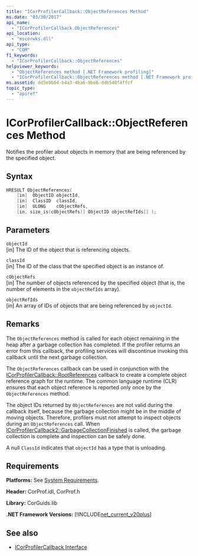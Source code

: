 ```yaml
---
title: "ICorProfilerCallback::ObjectReferences Method"
ms.date: "03/30/2017"
api_name: 
  - "ICorProfilerCallback.ObjectReferences"
api_location: 
  - "mscorwks.dll"
api_type: 
  - "COM"
f1_keywords: 
  - "ICorProfilerCallback::ObjectReferences"
helpviewer_keywords: 
  - "ObjectReferences method [.NET Framework profiling]"
  - "ICorProfilerCallback::ObjectReferences method [.NET Framework profiling]"
ms.assetid: dd5e9b64-b4a3-4ba6-9be6-ddb540f4ffcf
topic_type: 
  - "apiref"
---
```

# ICorProfilerCallback::ObjectReferences Method
Notifies the profiler about objects in memory that are being referenced by the specified object.  
  
## Syntax  
  
```cpp  
HRESULT ObjectReferences(  
    [in]  ObjectID objectId,  
    [in]  ClassID  classId,  
    [in]  ULONG    cObjectRefs,  
    [in, size_is(cObjectRefs)] ObjectID objectRefIds[] );  
```  
  
## Parameters  
 `objectId`  
 [in] The ID of the object that is referencing objects.  
  
 `classId`  
 [in] The ID of the class that the specified object is an instance of.  
  
 `cObjectRefs`  
 [in] The number of objects referenced by the specified object (that is, the number of elements in the `objectRefIds` array).  
  
 `objectRefIds`  
 [in] An array of IDs of objects that are being referenced by `objectId`.  
  
## Remarks  
 The `ObjectReferences` method is called for each object remaining in the heap after a garbage collection has completed. If the profiler returns an error from this callback, the profiling services will discontinue invoking this callback until the next garbage collection.  
  
 The `ObjectReferences` callback can be used in conjunction with the [ICorProfilerCallback::RootReferences](../../../../docs/framework/unmanaged-api/profiling/icorprofilercallback-rootreferences-method.md) callback to create a complete object reference graph for the runtime. The common language runtime (CLR) ensures that each object reference is reported only once by the `ObjectReferences` method.  
  
 The object IDs returned by `ObjectReferences` are not valid during the callback itself, because the garbage collection might be in the middle of moving objects. Therefore, profilers must not attempt to inspect objects during an `ObjectReferences` call. When [ICorProfilerCallback2::GarbageCollectionFinished](../../../../docs/framework/unmanaged-api/profiling/icorprofilercallback2-garbagecollectionfinished-method.md) is called, the garbage collection is complete and inspection can be safely done.  
  
 A null `ClassId` indicates that `objectId` has a type that is unloading.  
  
## Requirements  
 **Platforms:** See [System Requirements](../../../../docs/framework/get-started/system-requirements.md).  
  
 **Header:** CorProf.idl, CorProf.h  
  
 **Library:** CorGuids.lib  
  
 **.NET Framework Versions:** [!INCLUDE[net_current_v20plus](../../../../includes/net-current-v20plus-md.md)]  
  
## See also

- [ICorProfilerCallback Interface](../../../../docs/framework/unmanaged-api/profiling/icorprofilercallback-interface.md)
